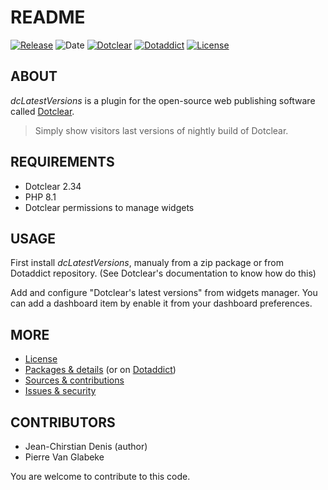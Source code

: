 # README

[![Release](https://img.shields.io/github/v/release/jcdenis/dcLatestVersions?color=lightblue)](https://github.com/JcDenis/dcLatestVersions/releases)
![Date](https://img.shields.io/github/release-date/jcdenis/dcLatestVersions?color=red)
[![Dotclear](https://img.shields.io/badge/dotclear-v2.33-137bbb.svg)](https://fr.dotclear.org/download)
[![Dotaddict](https://img.shields.io/badge/dotaddict-official-9ac123.svg)](https://plugins.dotaddict.org/dc2/details/dcLatestVersions)
[![License](https://img.shields.io/github/license/jcdenis/dcLatestVersions?color=white)](https://github.com/JcDenis/dcLatestVersions/blob/master/LICENSE)

## ABOUT

_dcLatestVersions_ is a plugin for the open-source web publishing software called [Dotclear](https://www.dotclear.org).

> Simply show visitors last versions of nightly build of Dotclear.

## REQUIREMENTS

* Dotclear 2.34
* PHP 8.1
* Dotclear permissions to manage widgets

## USAGE

First install _dcLatestVersions_, manualy from a zip package or from 
Dotaddict repository. (See Dotclear's documentation to know how do this)

Add and configure "Dotclear's latest versions" from widgets manager.
You can add a dashboard item by enable it from your dashboard preferences.

## MORE

* [License](https://github.com/JcDenis/dcLatestVersion/blob/master/LICENSE)
* [Packages & details](https://github.com/JcDenis/dcLatestVersion/releases) (or on [Dotaddict](https://plugins.dotaddict.org/dc2/details/dcLatestVersion))
* [Sources & contributions](https://github.com/JcDenis/dcLatestVersion)
* [Issues & security](https://github.com/JcDenis/dcLatestVersion/issues)

## CONTRIBUTORS

* Jean-Chirstian Denis (author)
* Pierre Van Glabeke

You are welcome to contribute to this code.
